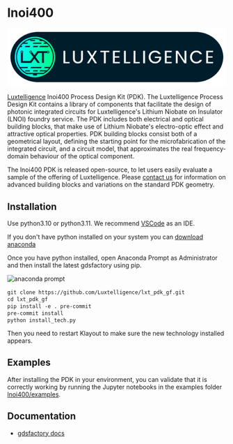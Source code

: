 # lnoi400

![Luxtelligence](LXT_Logo.png)

[Luxtelligence](https://luxtelligence.ai/) lnoi400 Process Design Kit (PDK). The Luxtelligence Process Design Kit contains a library of components that facilitate the design of photonic integrated circuits for Luxtelligence's Lithium Niobate on Insulator (LNOI) foundry service. The PDK includes both electrical and optical building blocks, that make use of Lithium Niobate's electro-optic effect and attractive optical properties. PDK building blocks consist both of a geometrical layout, defining the starting point for the microfabrication of the integrated circuit, and a circuit model, that approximates the real frequency-domain behaviour of the optical component.

The lnoi400 PDK is released open-source, to let users easily evaluate a sample of the offering of Luxtelligence. Please [contact us](mailto:foundry@luxtelligence.ai) for information on advanced building blocks and variations on the standard PDK geometry.

## Installation

Use python3.10 or python3.11. We recommend [VSCode](https://code.visualstudio.com/) as an IDE.

If you don't have python installed on your system you can [download anaconda](https://www.anaconda.com/download/)

Once you have python installed, open Anaconda Prompt as Administrator and then install the latest gdsfactory using pip.

![anaconda prompt](https://i.imgur.com/eKk2bbs.png)


```
git clone https://github.com/Luxtelligence/lxt_pdk_gf.git
cd lxt_pdk_gf
pip install -e . pre-commit
pre-commit install
python install_tech.py
```
Then you need to restart Klayout to make sure the new technology installed appears.

## Examples

After installing the PDK in your environment, you can validate that it is correctly working by running the Jupyter notebooks in the examples folder [lnoi400/examples](https://github.com/Luxtelligence/lxt_pdk_gf/tree/main/lnoi400/examples).

## Documentation

- [gdsfactory docs](https://gdsfactory.github.io/gdsfactory/)
